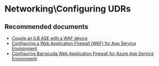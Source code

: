 <properties
	pageTitle="Networking\Publishing a Web App on ASE through Web Application Firewall (WAF)"
	description="Networking\Publishing a Web App on ASE through Web Application Firewall (WAF)"
	service="microsoft.ase"
	resource="ase"
	authors="shrahman"
	displayOrder=""
	selfHelpType="generic"
	supportTopicIds="32608430"
	resourceTags=""
	productPesIds="16533"
	cloudEnvironments="public, Fairfax"
	articleId="7fb46ee4-b690-4f0c-bebc-a912c86fd6ca"
	ownershipId="Compute_AppService"
/>

# Networking\Configuring UDRs

## **Recommended documents**
* [Couple an ILB ASE with a WAF device](https://docs.microsoft.com/azure/app-service/environment/create-ilb-ase#couple-an-ilb-ase-with-a-waf-device)
* [Configuring a Web Application Firewall (WAF) for App Service Environment](https://docs.microsoft.com/azure/app-service/environment/app-service-app-service-environment-web-application-firewall)
* [Configuring Barracuda Web Application Firewall for Azure App Service Environment](https://azure.microsoft.com/blog/configuring-barracuda-web-application-firewall-for-azure-app-service-environment/)
